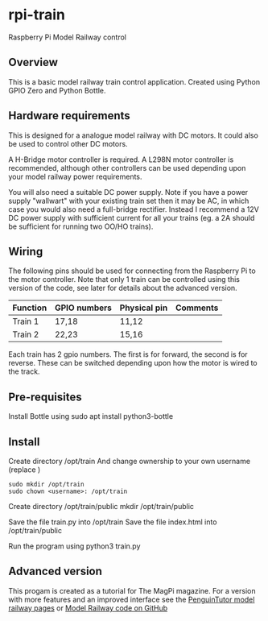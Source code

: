 # rpi-train
Raspberry Pi Model Railway control

## Overview

This is a basic model railway train control application.
Created using Python GPIO Zero and Python Bottle.

## Hardware requirements

This is designed for a analogue model railway with DC motors. It could also be used to control other DC motors.

A H-Bridge motor controller is required. A L298N motor controller is recommended, although other controllers can be used depending upon your model railway power requirements.

You will also need a suitable DC power supply. Note if you have a power supply "wallwart" with your existing train set then it may be AC, in which case you would also need a full-bridge rectifier.
Instead I recommend a 12V DC power supply with sufficient current for all your trains (eg. a 2A should be sufficient for running two OO/HO trains).

## Wiring

The following pins should be used for connecting from the Raspberry Pi to the motor controller.
Note that only 1 train can be controlled using this version of the code, see later for details about the advanced version.

| Function   | GPIO numbers   | Physical pin   | Comments                |
| ---------- | -------------- | -------------- | ----------------------- |
| Train 1    |    17,18       |    11,12       |                         |
| Train 2    |    22,23       |    15,16       |                         |


Each train has 2 gpio numbers. The first is for forward, the second is for reverse. These can be switched depending upon how the motor is wired to the track.


## Pre-requisites

Install Bottle using
    sudo apt install python3-bottle


## Install

Create directory /opt/train
And change ownership to your own username (replace <username>)

    sudo mkdir /opt/train
    sudo chown <username>: /opt/train

Create directory /opt/train/public
    mkdir /opt/train/public

Save the file train.py into /opt/train
Save the file index.html into /opt/train/public

Run the program using
    python3 train.py

## Advanced version

This progam is created as a tutorial for The MagPi magazine. For a version with more features and an improved interface see the [PenguinTutor model railway pages](http://www.penguintutor.com/projects/model-railway) or [Model Railway code on GitHub](https://github.com/penguintutor/model-railway)

